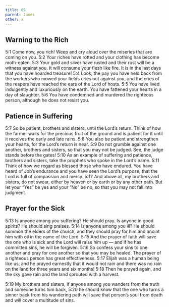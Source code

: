 ```yaml
---
title: 05
parent: James
other: x
---
```


## Warning to the Rich

<a name="5:1">5:1</a> Come now, you rich! Weep and cry aloud over the miseries that are coming on you. <a name="5:2">5:2</a> Your riches have rotted and your clothing has become moth-eaten. <a name="5:3">5:3</a> Your gold and silver have rusted and their rust will be a witness against you. It will consume your flesh like fire. It is in the last days that you have hoarded treasure! <a name="5:4">5:4</a> Look, the pay you have held back from the workers who mowed your fields cries out against you, and the cries of the reapers have reached the ears of the Lord of hosts. <a name="5:5">5:5</a> You have lived indulgently and luxuriously on the earth. You have fattened your hearts in a day of slaughter. <a name="5:6">5:6</a> You have condemned and murdered the righteous person, although he does not resist you.

## Patience in Suffering

<a name="5:7">5:7</a> So be patient, brothers and sisters, until the Lord’s return. Think of how the farmer waits for the precious fruit of the ground and is patient for it until it receives the early and late rains. <a name="5:8">5:8</a> You also be patient and strengthen your hearts, for the Lord’s return is near. <a name="5:9">5:9</a> Do not grumble against one another, brothers and sisters, so that you may not be judged. See, the judge stands before the gates! <a name="5:10">5:10</a> As an example of suffering and patience, brothers and sisters, take the prophets who spoke in the Lord’s name. <a name="5:11">5:11</a> Think of how we regard as blessed those who have endured. You have heard of Job’s endurance and you have seen the Lord’s purpose, that the Lord is full of compassion and mercy. <a name="5:12">5:12</a> And above all, my brothers and sisters, do not swear, either by heaven or by earth or by any other oath. But let your “Yes” be yes and your “No” be no, so that you may not fall into judgment.

## Prayer for the Sick

<a name="5:13">5:13</a> Is anyone among you suffering? He should pray. Is anyone in good spirits? He should sing praises. <a name="5:14">5:14</a> Is anyone among you ill? He should summon the elders of the church, and they should pray for him and anoint him with oil in the name of the Lord. <a name="5:15">5:15</a> And the prayer of faith will save the one who is sick and the Lord will raise him up — and if he has committed sins, he will be forgiven. <a name="5:16">5:16</a> So confess your sins to one another and pray for one another so that you may be healed. The prayer of a righteous person has great effectiveness. <a name="5:17">5:17</a> Elijah was a human being like us, and he prayed earnestly that it would not rain and there was no rain on the land for three years and six months! <a name="5:18">5:18</a> Then he prayed again, and the sky gave rain and the land sprouted with a harvest.

<a name="5:19">5:19</a> My brothers and sisters, if anyone among you wanders from the truth and someone turns him back, <a name="5:20">5:20</a> he should know that the one who turns a sinner back from his wandering path will save that person’s soul from death and will cover a multitude of sins.
